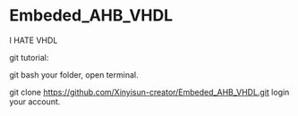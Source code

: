 # Embeded_AHB_VHDL
I HATE VHDL

git tutorial:

git bash your folder, open terminal.

git clone https://github.com/Xinyisun-creator/Embeded_AHB_VHDL.git
login your account.
